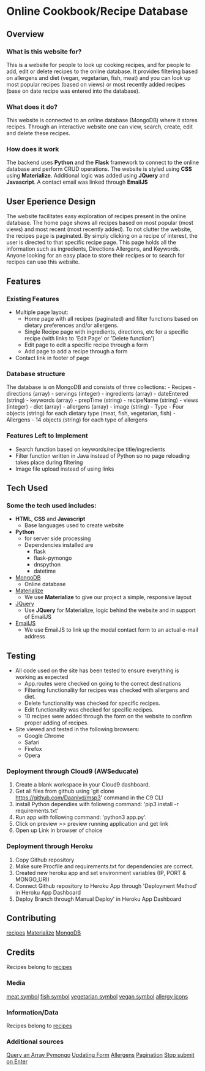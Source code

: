 # Online Cookbook/Recipe Database

## Overview
 
### What is this website for?
 
This is a website for people to look up cooking recipes, and for people to add, edit or delete recipes to the online database. It provides filtering based on allergens and 
diet (vegan, vegetarian, fish, meat) and you can look up most popular recipes (based on views) or most recently added recipes (base on date recipe was entered into the database).
 
### What does it do?
 
This website is connected to an online database (MongoDB) where it stores recipes. Through an interactive website one can view, search, create, edit and delete these recipes. 
 
### How does it work
 
The backend uses **Python** and the **Flask** framework to connect to the online database and perform CRUD operations. The website is styled using **CSS** using **Materialize**. Additional logic was added
using **JQuery** and **Javascript**. A contact email was linked through **EmailJS**

## User Eperience Design

The website facilitates easy exploration of recipes present in the online database. The home page shows all recipes based on most popular (most views) and most recent
(most recently added). To not clutter the website, the recipes page is paginated. By simply clicking on a recipe of interest, the user is directed to that specific 
recipe page. This page holds all the information such as ingredients, Directions Allergens, and Keywords. Anyone looking for an easy place to store their recipes or to search 
for recipes can use this website. 

## Features
 
### Existing Features
- Multiple page layout:
    - Home page with all recipes (paginated) and filter functions based on dietary preferences and/or allergens.
    - Single Recipe page with ingredients, directions, etc for a specific recipe (with links to 'Edit Page' or 'Delete function')
    - Edit page to edit a specific recipe through a form
    - Add page to add a recipe through a form
- Contact link in footer of page

### Database structure
The database is on MongoDB and consists of three collections: 
    - Recipes
        - directions (array)
        - servings (integer)
        - ingredients (array)
        - dateEntered (string)
        - keywords (array)
        - prepTime (string)
        - recipeName (string)
        - views (integer)
        - diet (array)
        - allergens (array)
        - image (string)
    - Type
        - Four objects (string) for each dietary type (meat, fish, vegetarian, fish)
    - Allergens 
        - 14 objects (string) for each type of allergens



### Features Left to Implement
- Search function based on keywords/recipe title/ingredients
- Filter function written in Java instead of Python so no page reloading takes place during filtering
- Image file upload instead of using links 


## Tech Used

### Some the tech used includes:
- **HTML**, **CSS** and **Javascript**
  - Base languages used to create website
- **Python**
    - for server side processing 
    - Dependencies installed are 
        - flask
        - flask-pymongo
        - dnspython
        - datetime
- [MongoDB](mongodb.com)
    - Online database   
- [Materialize](http://archives.materializecss.com/0.100.2/)
    - We use **Materialize** to give our project a simple, responsive layout
- [JQuery](https://jquery.com)
    - Use **JQuery** for Materialize, logic behind the website and in support of EmailJS
- [EmailJS](email.js.com)
    - We use EmailJS to link up the modal contact form to an actual e-mail address


## Testing
- All code used on the site has been tested to ensure everything is working as expected
    - App.routes were checked on going to the correct destinations  
    - Filtering functionality for recipes was checked with allergens and diet.
    - Delete functionality was checked for specific recipes.
    - Edit functionality was checked for specific recipes.
    - 10 recipes were added through the form on the website to confirm proper adding of recipes.
- Site viewed and tested in the following browsers:
  - Google Chrome
  - Safari
  - Firefox
  - Opera

### Deployment through Cloud9 (AWSeducate)
1. Create a blank workspace in your Cloud9 dashboard.
2. Get all files from github using 'git clone https://github.com/Daanivd/msp3' command in the C9 CLI
3. install Python dependies with following command: 'pip3 install -r requirements.txt'
3. Run app with following command: 'python3 app.py'. 
4. Click on preview >> preview running application and get link
5. Open up Link in browser of choice

### Deployment through Heroku
1. Copy Github repository
2. Make sure Procfile and requirements.txt for dependencies are correct.
3. Created new heroku app and set environment variables (IP, PORT & MONGO_URI)
4. Connect Github repository to Heroku App through 'Deployment Method' in Heroku App Dashboard
5. Deploy Branch through Manual Deploy' in Heroku App Dashboard


## Contributing
[recipes](https://sallysbakingaddiction.com/best-banana-cake/)
[Materialize](https://materializecss.com/)
[MongoDB](https://docs.mongodb.com/manual/tutorial/insert-documents/)

## Credits
Recipes belong to [recipes](https://sallysbakingaddiction.com/)

### Media
[meat symbol](https://www.google.com/url?sa=i&source=images&cd=&cad=rja&uact=8&ved=2ahUKEwj2nZ-HvoviAhWJbFAKHUajABwQjRx6BAgBEAU&url=https%3A%2F%2Fwww.designspiration.net%2Fsave%2F27356255783901%2F&psig=AOvVaw3Wgow-xMzgzeyuj9Bnfrzx&ust=1557389464529574)
[fish symbol](https://pngtree.com/freepng/flat-fish-symbol-icon_664870.html)
[vegetarian symbol](https://www.kisspng.com/png-vegetarian-cuisine-desktop-wallpaper-veggie-burger-5332147/)
[vegan symbol](https://image.shutterstock.com/image-vector/icon-vegan-food-260nw-778394854.jpg)
[allergy icons](http://chittagongit.com/icon/allergy-icon-27.html)

### Information/Data
Recipes belong to [recipes](https://sallysbakingaddiction.com/)

### Additional sources
[Query an Array Pymongo](https://docs.mongodb.com/manual/tutorial/query-arrays/)
[Updating Form](https://stackoverflow.com/questions/38355463/flask-pymongo-forms-loading-pymongo-data-into-a-form-for-editing)
[Allergens](https://www.fsai.ie/legislation/food_legislation/food_information/14_allergens.html)
[Pagination](https://scalegrid.io/blog/fast-paging-with-mongodb/)
[Stop submit on Enter](https://www.tjvantoll.com/2013/01/01/enter-should-submit-forms-stop-messing-with-that/)







